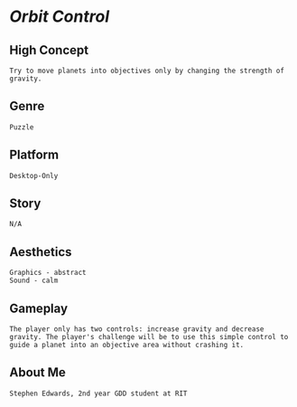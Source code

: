 # _Orbit Control_

## High Concept

	Try to move planets into objectives only by changing the strength of gravity.

## Genre

	Puzzle

## Platform

	Desktop-Only

## Story

	N/A

## Aesthetics

	Graphics - abstract
	Sound - calm
	
## Gameplay

	The player only has two controls: increase gravity and decrease gravity. The player's challenge will be to use this simple control to guide a planet into an objective area without crashing it.

## About Me

	Stephen Edwards, 2nd year GDD student at RIT
